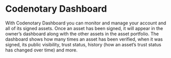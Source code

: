 # Codenotary Dashboard

With Codenotary Dashboard you can monitor and manage your account and all of its signed assets. Once an asset has been signed, it will appear in the owner’s dashboard along with the other assets in the asset portfolio. The dashboard shows how many times an asset has been verified, when it was signed, its public visibility, trust status, history (how an asset’s trust status has changed over time) and more.

